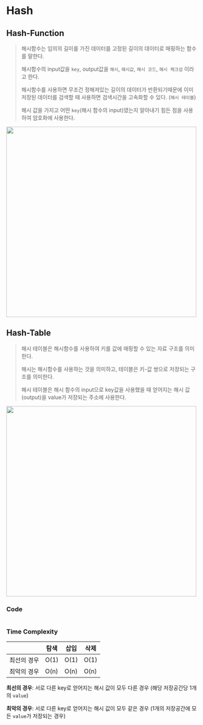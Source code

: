 # Hash



## Hash-Function

> 해시함수는 임의의 길이를 가진 데이터를 고정된 길이의 데이터로 매핑하는 함수를 말한다. 
>
> 해시함수의 input값을 `key`, output값을 `해시`, `해시값`, `해시 코드`, `해시 체크섬` 이라고 한다. 
>
> 해시함수를 사용하면 무조건 정해져있는 길이의 데이터가 반환되기때문에 이미 저장된 데이터를 검색할 때 사용하면 검색시간을 고속화할 수 있다. (`해시 테이블`)
>
> 해시 값을 가지고 어떤 `key`(해시 함수의 input)였는지 알아내기 힘든 점을 사용하여 암호화에 사용한다.

<img src="https://upload.wikimedia.org/wikipedia/commons/thumb/5/58/Hash_table_4_1_1_0_0_1_0_LL.svg/1920px-Hash_table_4_1_1_0_0_1_0_LL.svg.png" width=500 />



## Hash-Table

> 해시 테이블은 해시함수를 사용하여 키를 값에 매핑할 수 있는 자료 구조를 의미한다. 
>
> 해시는 해시함수를 사용하는 것을 의미하고, 테이블은 키-값 쌍으로 저장되는 구조를 의미한다. 
>
> 해시 테이블은 해시 함수의 input으로 key값을 사용했을 때 얻어지는 해시 값(output)을 value가 저장되는 주소에 사용한다.

<img src="https://upload.wikimedia.org/wikipedia/commons/thumb/7/7d/Hash_table_3_1_1_0_1_0_0_SP.svg/1920px-Hash_table_3_1_1_0_1_0_0_SP.svg.png" width=500 />

### Code

```javascript

```





### Time Complexity

|             | 탐색 | 삽입 | 삭제 |
| ----------- | ---- | ---- | ---- |
| 최선의 경우 | O(1) | O(1) | O(1) |
| 최악의 경우 | O(n) | O(n) | O(n) |

__최선의 경우__: 서로 다른 key로 얻어지는 해시 값이 모두 다른 경우 (해당 저장공간당 1개의 `value`)

__최악의 경우__: 서로 다른 key로 얻어지는 해시 값이 모두 같은 경우 (1개의 저장공간에 모든 `value`가 저장되는 경우)













